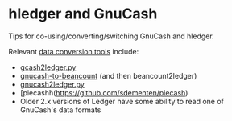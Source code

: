 # hledger and GnuCash

Tips for co-using/converting/switching GnuCash and hledger.

Relevant [data conversion tools](https://plaintextaccounting.org/#data-importconversion) include:

- [gcash2ledger.py](https://gist.github.com/nonducor/ddc97e787810d52d067206a592a35ea7/)
- [gnucash-to-beancount](https://github.com/henriquebastos/gnucash-to-beancount/) (and then beancount2ledger)
- [gnucash2ledger.py](https://github.com/MatzeB/pygnucash/blob/master/gnucash2ledger.py)
- [piecashħ(https://github.com/sdementen/piecash)
- Older 2.x versions of Ledger have some ability to read one of GnuCash's data formats

